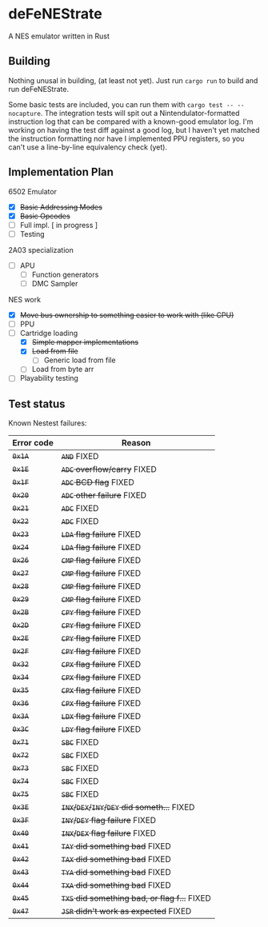 # deFeNEStrate

A NES emulator written in Rust

## Building

Nothing unusal in building, (at least not yet). Just run `cargo run` to build
and run deFeNEStrate.

Some basic tests are included, you can run them with `cargo test -- --nocapture`.
The integration tests will spit out a Nintendulator-formatted instruction log
that can be compared with a known-good emulator log. I'm working on having the
test diff against a good log, but I haven't yet matched the instruction
formatting nor have I implemented PPU registers, so you can't use a line-by-line
equivalency check (yet).

## Implementation Plan

6502 Emulator
 - [x] ~~Basic Addressing Modes~~
 - [x] ~~Basic Opcodes~~
 - [ ] Full impl. [ in progress ]
 - [ ] Testing

2A03 specialization
 - [ ] APU
   - [ ] Function generators
   - [ ] DMC Sampler

NES work
 - [x] ~~Move bus ownership to something easier to work with (like CPU)~~
 - [ ] PPU
 - [ ] Cartridge loading
   - [x] ~~Simple mapper implementations~~
   - [x] ~~Load from file~~
     - [ ] Generic load from file
   - [ ] Load from byte arr
 - [ ] Playability testing

## Test status

Known Nestest failures:

| Error code  | Reason                                          |
|-------------|-------------------------------------------------|
| ~~`0x1A`~~  | ~~`AND`~~ FIXED                                 |
| ~~`0x1E`~~  | ~~`ADC` overflow/carry~~ FIXED                  |
| ~~`0x1F`~~  | ~~`ADC` BCD flag~~ FIXED                        |
| ~~`0x20`~~  | ~~`ADC` other failure~~ FIXED                   |
| ~~`0x21`~~  | ~~`ADC`~~ FIXED                                 |
| ~~`0x22`~~  | ~~`ADC`~~ FIXED                                 |
| ~~`0x23`~~  | ~~`LDA` flag failure~~ FIXED                    |
| ~~`0x24`~~  | ~~`LDA` flag failure~~ FIXED                    |
| ~~`0x26`~~  | ~~`CMP` flag failure~~ FIXED                    |
| ~~`0x27`~~  | ~~`CMP` flag failure~~ FIXED                    |
| ~~`0x28`~~  | ~~`CMP` flag failure~~ FIXED                    |
| ~~`0x29`~~  | ~~`CMP` flag failure~~ FIXED                    |
| ~~`0x2B`~~  | ~~`CPY` flag failure~~ FIXED                    |
| ~~`0x2D`~~  | ~~`CPY` flag failure~~ FIXED                    |
| ~~`0x2E`~~  | ~~`CPY` flag failure~~ FIXED                    |
| ~~`0x2F`~~  | ~~`CPY` flag failure~~ FIXED                    |
| ~~`0x32`~~  | ~~`CPX` flag failure~~ FIXED                    |
| ~~`0x34`~~  | ~~`CPX` flag failure~~ FIXED                    |
| ~~`0x35`~~  | ~~`CPX` flag failure~~ FIXED                    |
| ~~`0x36`~~  | ~~`CPX` flag failure~~ FIXED                    |
| ~~`0x3A`~~  | ~~`LDX` flag failure~~ FIXED                    |
| ~~`0x3C`~~  | ~~`LDY` flag failure~~ FIXED                    |
| ~~`0x71`~~  | ~~`SBC`~~ FIXED                                 |
| ~~`0x72`~~  | ~~`SBC`~~ FIXED                                 |
| ~~`0x73`~~  | ~~`SBC`~~ FIXED                                 |
| ~~`0x74`~~  | ~~`SBC`~~ FIXED                                 |
| ~~`0x75`~~  | ~~`SBC`~~ FIXED                                 |
| ~~`0x3E`~~  | ~~`INX`/`DEX`/`INY`/`DEY` did someth...~~ FIXED |
| ~~`0x3F`~~  | ~~`INY`/`DEY` flag failure~~ FIXED              |
| ~~`0x40`~~  | ~~`INX`/`DEX` flag failure~~ FIXED              |
| ~~`0x41`~~  | ~~`TAY` did something bad~~ FIXED               |
| ~~`0x42`~~  | ~~`TAX` did something bad~~ FIXED               |
| ~~`0x43`~~  | ~~`TYA` did something bad~~ FIXED               |
| ~~`0x44`~~  | ~~`TXA` did something bad~~ FIXED               |
| ~~`0x45`~~  | ~~`TXS` did something bad, or flag f...~~ FIXED |
| ~~`0x47`~~  | ~~`JSR` didn't work as expected~~ FIXED         |
